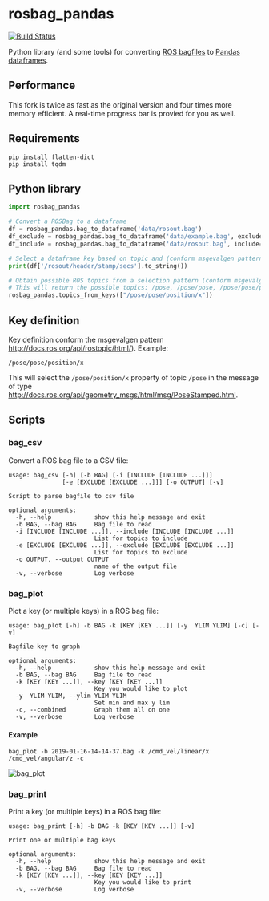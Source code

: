 # rosbag_pandas

[![Build Status](https://travis-ci.org/eurogroep/rosbag_pandas.svg?branch=master)](https://travis-ci.org/eurogroep/rosbag_pandas)

Python library (and some tools) for converting [ROS bagfiles](http://wiki.ros.org/rosbag) to [Pandas dataframes](https://pandas.pydata.org/).

## Performance 

This fork is twice as fast as the original version and four times more memory efficient. A real-time progress bar is provied for you as well.

## Requirements

```
pip install flatten-dict
pip install tqdm

```

## Python library

```python
import rosbag_pandas

# Convert a ROSBag to a dataframe
df = rosbag_pandas.bag_to_dataframe('data/rosout.bag')
df_exclude = rosbag_pandas.bag_to_dataframe('data/example.bag', exclude=['/scan'])
df_include = rosbag_pandas.bag_to_dataframe('data/rosout.bag', include=['/rosout'])

# Select a dataframe key based on topic and (conform msgevalgen pattern http://docs.ros.org/api/rostopic/html/)
print(df['/rosout/header/stamp/secs'].to_string())

# Obtain possible ROS topics from a selection pattern (conform msgevalgen pattern http://docs.ros.org/api/rostopic/html/)
# This will return the possible topics: /pose, /pose/pose, /pose/pose/position
rosbag_pandas.topics_from_keys(["/pose/pose/position/x"])
```

## Key definition

Key definition conform the msgevalgen pattern http://docs.ros.org/api/rostopic/html/). Example:

```
/pose/pose/position/x
```

This will select the `/pose/position/x` property of topic `/pose` in the message of type http://docs.ros.org/api/geometry_msgs/html/msg/PoseStamped.html.

## Scripts

### bag_csv

Convert a ROS bag file to a CSV file:
```
usage: bag_csv [-h] [-b BAG] [-i [INCLUDE [INCLUDE ...]]]
               [-e [EXCLUDE [EXCLUDE ...]]] [-o OUTPUT] [-v]

Script to parse bagfile to csv file

optional arguments:
  -h, --help            show this help message and exit
  -b BAG, --bag BAG     Bag file to read
  -i [INCLUDE [INCLUDE ...]], --include [INCLUDE [INCLUDE ...]]
                        List for topics to include
  -e [EXCLUDE [EXCLUDE ...]], --exclude [EXCLUDE [EXCLUDE ...]]
                        List for topics to exclude
  -o OUTPUT, --output OUTPUT
                        name of the output file
  -v, --verbose         Log verbose
```

### bag_plot

Plot a key (or multiple keys) in a ROS bag file:
```
usage: bag_plot [-h] -b BAG -k [KEY [KEY ...]] [-y  YLIM YLIM] [-c] [-v]

Bagfile key to graph

optional arguments:
  -h, --help            show this help message and exit
  -b BAG, --bag BAG     Bag file to read
  -k [KEY [KEY ...]], --key [KEY [KEY ...]]
                        Key you would like to plot
  -y  YLIM YLIM, --ylim YLIM YLIM
                        Set min and max y lim
  -c, --combined        Graph them all on one
  -v, --verbose         Log verbose
```

#### Example

```
bag_plot -b 2019-01-16-14-14-37.bag -k /cmd_vel/linear/x /cmd_vel/angular/z -c
```

![bag_plot](doc/bag_plot.png)

### bag_print

Print a key (or multiple keys) in a ROS bag file:
```
usage: bag_print [-h] -b BAG -k [KEY [KEY ...]] [-v]

Print one or multiple bag keys

optional arguments:
  -h, --help            show this help message and exit
  -b BAG, --bag BAG     Bag file to read
  -k [KEY [KEY ...]], --key [KEY [KEY ...]]
                        Key you would like to print
  -v, --verbose         Log verbose
```
